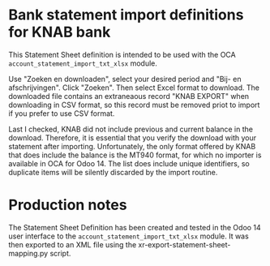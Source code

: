 # Bank statement import definitions for KNAB bank

This Statement Sheet definition is intended to be used with the OCA `account_statement_import_txt_xlsx` module.

Use "Zoeken en downloaden", select your desired period and "Bij- en afschrijvingen". Click "Zoeken". Then select Excel format to download.
The downloaded file contains an extraneaous record "KNAB EXPORT" when downloading in CSV format, so this record must be removed priot to import if you prefer to use CSV format. 

Last I checked, KNAB did not include previous and current balance in the download. Therefore, it is essential that you verify the download with your statement after importing. Unfortunately, the only format offered by KNAB that does include the balance is the MT940 format, for which no importer is available in OCA for Odoo 14.
The list does include unique identifiers, so duplicate items will be silently discarded by the import routine.

# Production notes

The Statement Sheet Definition has been created and tested in the Odoo 14 user interface to the `account_statement_import_txt_xlsx` module. It was then exported to an XML file using the xr-export-statement-sheet-mapping.py script.
